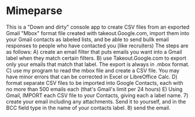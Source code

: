 # Mimeparse
This is a "Down and dirty" console app to create CSV files from an exported Gmail "Mbox" format file created with takeout.Google.com, import them into your Gmail contacts as labeled lists, and be able to send bullk email responses to people who have contacted you (like recruiters)
The steps are as follows:
  A) create an email filter that puts emails you want into a Gmail label when they match certain filters.
  B) use Takeout.Google.com to export only your emails that match that label. The export is always in .mbox format.
  C) use my program to read the mbox file and create a CSV file. You may have minor errors that can be corrected in Excel or LibreOffice Calc.
  D) format separate CSV files to be imported into Google Contacts, each with no more than 500 emails each (that's Gmail's limit per 24 hours)
  E) Using Gmail, IMPORT each CSV file to your Contacts, giving each a label name.
  7) create your email including any attachments. Send it to yourself, and in the BCC field type in the name of your contacts label.
  8) send the email.
